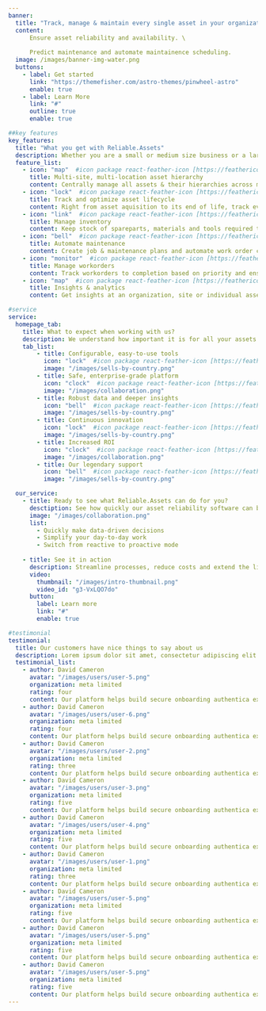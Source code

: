 ```yaml
---
banner:
  title: "Track, manage & maintain every single asset in your organization."
  content:
      Ensure asset reliability and availability. \
      
      Predict maintenance and automate maintainence scheduling.
  image: /images/banner-img-water.png
  buttons:
    - label: Get started
      link: "https://themefisher.com/astro-themes/pinwheel-astro"
      enable: true
    - label: Learn More
      link: "#"
      outline: true
      enable: true

##key features
key_features:
  title: "What you get with Reliable.Assets"
  description: Whether you are a small or medium size business or a large enterprise, Reliable.Assets has features to meet your specific requirements..
  feature_list:
    - icon: "map"  #icon package react-feather-icon [https://feathericons.com/]
      title: Multi-site, multi-location asset hierarchy
      content: Centrally manage all assets & their hierarchies across multiple sites and multiple locations within a site.
    - icon: "lock"  #icon package react-feather-icon [https://feathericons.com/]
      title: Track and optimize asset lifecycle
      content: Right from asset aquisition to its end of life, track every stage og every asset to optimize its value.
    - icon: "link"  #icon package react-feather-icon [https://feathericons.com/]
      title: Manage inventory
      content: Keep stock of spareparts, materials and tools required to ensure timely availability for workorder completion.
    - icon: "bell"  #icon package react-feather-icon [https://feathericons.com/]
      title: Automate maintenance
      content: Create job & maintenance plans and automate work order creation based on time based & meter based frequencies.
    - icon: "monitor"  #icon package react-feather-icon [https://feathericons.com/]
      title: Manage workorders 
      content: Track workorders to completion based on priority and ensure required inventory on time.
    - icon: "map"  #icon package react-feather-icon [https://feathericons.com/]
      title: Insights & analytics
      content: Get insights at an organization, site or individual asset level. Make informed decisions.

#service
service:
  homepage_tab:
    title: What to expect when working with us?
    description: We understand how important it is for all your assets to function all the time. Here are tools and services we offer.
    tab_list:
        - title: Configurable, easy-to-use tools
          icon: "lock"  #icon package react-feather-icon [https://feathericons.com/]
          image: "/images/sells-by-country.png"
        - title: Safe, enterprise-grade platform
          icon: "clock"  #icon package react-feather-icon [https://feathericons.com/]
          image: "/images/collaboration.png"
        - title: Robust data and deeper insights
          icon: "bell"  #icon package react-feather-icon [https://feathericons.com/]
          image: "/images/sells-by-country.png"
        - title: Continuous innovation
          icon: "lock"  #icon package react-feather-icon [https://feathericons.com/]
          image: "/images/sells-by-country.png"
        - title: Increased ROI
          icon: "clock"  #icon package react-feather-icon [https://feathericons.com/]
          image: "/images/collaboration.png"
        - title: Our legendary support
          icon: "bell"  #icon package react-feather-icon [https://feathericons.com/]
          image: "/images/sells-by-country.png"

  our_service:
    - title: Ready to see what Reliable.Assets can do for you?
      desctiption: See how quickly our asset reliability software can boost your organization’s efficiency and achieve operational excellence.
      image: "/images/collaboration.png"
      list:
        - Quickly make data-driven decisions
        - Simplify your day-to-day work
        - Switch from reactive to proactive mode
    
    - title: See it in action
      description: Streamline processes, reduce costs and extend the life of assets and equipment in your organization.
      video:
        thumbnail: "/images/intro-thumbnail.png"
        video_id: "g3-VxLQO7do"
      button:
        label: Learn more
        link: "#"
        enable: true

#testimonial
testimonial:
  title: Our customers have nice things to say about us
  description: Lorem ipsum dolor sit amet, consectetur adipiscing elit. Morbi egestas Werat viverra id et aliquet. vulputate egestas sollicitudin.
  testimonial_list:
    - author: David Cameron
      avatar: "/images/users/user-5.png"
      organization: meta limited
      rating: four
      content: Our platform helps build secure onboarding authentica experiences & engage your users. We build .
    - author: David Cameron
      avatar: "/images/users/user-6.png"
      organization: meta limited
      rating: four
      content: Our platform helps build secure onboarding authentica experiences & engage your users. We build .
    - author: David Cameron
      avatar: "/images/users/user-2.png"
      organization: meta limited
      rating: three
      content: Our platform helps build secure onboarding authentica experiences & engage your users. We build .
    - author: David Cameron
      avatar: "/images/users/user-3.png"
      organization: meta limited
      rating: five
      content: Our platform helps build secure onboarding authentica experiences & engage your users. We build .
    - author: David Cameron
      avatar: "/images/users/user-4.png"
      organization: meta limited
      rating: five
      content: Our platform helps build secure onboarding authentica experiences & engage your users. We build .
    - author: David Cameron
      avatar: "/images/users/user-1.png"
      organization: meta limited
      rating: three
      content: Our platform helps build secure onboarding authentica experiences & engage your users. We build .
    - author: David Cameron
      avatar: "/images/users/user-5.png"
      organization: meta limited
      rating: five
      content: Our platform helps build secure onboarding authentica experiences & engage your users. We build .
    - author: David Cameron
      avatar: "/images/users/user-5.png"
      organization: meta limited
      rating: five
      content: Our platform helps build secure onboarding authentica experiences & engage your users. We build .
    - author: David Cameron
      avatar: "/images/users/user-5.png"
      organization: meta limited
      rating: five
      content: Our platform helps build secure onboarding authentica experiences & engage your users. We build .
---
```

